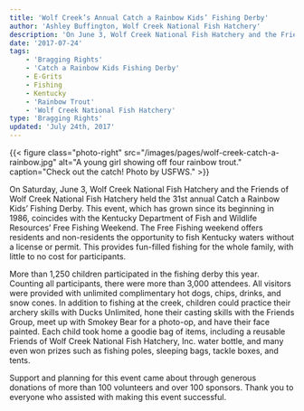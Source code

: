 ```yaml
---
title: 'Wolf Creek’s Annual Catch a Rainbow Kids’ Fishing Derby'
author: 'Ashley Buffington, Wolf Creek National Fish Hatchery'
description: 'On June 3, Wolf Creek National Fish Hatchery and the Friends of Wolf Creek National Fish Hatchery held the 31st annual Catch a Rainbow Kids’ Fishing Derby, a free fishing weekend.'
date: '2017-07-24'
tags:
    - 'Bragging Rights'
    - 'Catch a Rainbow Kids Fishing Derby'
    - E-Grits
    - Fishing
    - Kentucky
    - 'Rainbow Trout'
    - 'Wolf Creek National Fish Hatchery'
type: 'Bragging Rights'
updated: 'July 24th, 2017'
---
```


{{< figure class="photo-right" src="/images/pages/wolf-creek-catch-a-rainbow.jpg" alt="A young girl showing off four rainbow trout." caption="Check out the catch! Photo by USFWS." >}}

On Saturday, June 3, Wolf Creek National Fish Hatchery and the Friends of Wolf Creek National Fish Hatchery held the 31st annual Catch a Rainbow Kids’ Fishing Derby.  This event, which has grown since its beginning in 1986, coincides with the Kentucky Department of Fish and Wildlife Resources’ Free Fishing Weekend.  The Free Fishing weekend offers residents and non-residents the opportunity to fish Kentucky waters without a license or permit.  This provides fun-filled fishing for the whole family, with little to no cost for participants. 

More than 1,250 children participated in the fishing derby this year.  Counting all participants, there were more than 3,000 attendees. All visitors were provided with unlimited complimentary hot dogs, chips, drinks, and snow cones. In addition to fishing at the creek, children could practice their archery skills with Ducks Unlimited, hone their casting skills with the Friends Group, meet up with Smokey Bear for a photo-op, and have their face painted. Each child took home a goodie bag of items, including a reusable Friends of Wolf Creek National Fish Hatchery, Inc. water bottle, and many even won prizes such as fishing poles, sleeping bags, tackle boxes, and tents.  

Support and planning for this event came about through generous donations of more than 100 volunteers and over 100 sponsors. Thank you to everyone who assisted with making this event successful. 
